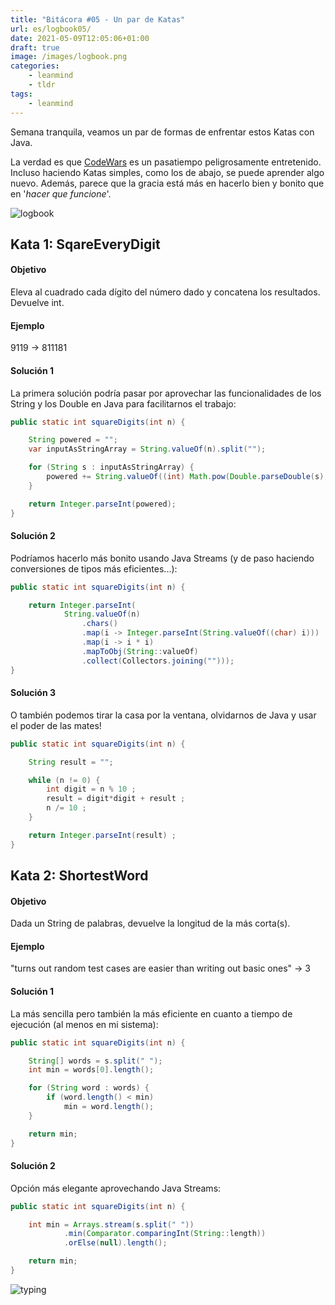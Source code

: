 ```yaml
---
title: "Bitácora #05 - Un par de Katas"
url: es/logbook05/
date: 2021-05-09T12:05:06+01:00
draft: true
image: /images/logbook.png
categories:
    - leanmind
    - tldr
tags:
    - leanmind
---
```


Semana tranquila, veamos un par de formas de enfrentar estos Katas con Java.

<!--more-->

La verdad es que [CodeWars](https://www.codewars.com/) es un pasatiempo peligrosamente entretenido.
Incluso haciendo Katas simples, como los de abajo, se puede aprender algo nuevo.
Además, parece que la gracia está más en hacerlo bien y bonito que en '_hacer que funcione_'.

![logbook](../../../images/ship.gif)

## Kata 1: SqareEveryDigit

#### Objetivo

Eleva al cuadrado cada dígito del número dado y concatena los resultados. Devuelve int.

#### Ejemplo

9119 -> 811181

#### Solución 1

La primera solución podría pasar por aprovechar las funcionalidades de los String y los Double en Java para facilitarnos el trabajo:

```java
public static int squareDigits(int n) {

	String powered = "";
	var inputAsStringArray = String.valueOf(n).split("");

	for (String s : inputAsStringArray) {
		powered += String.valueOf((int) Math.pow(Double.parseDouble(s), 2));
	}

	return Integer.parseInt(powered);
}
```

#### Solución 2

Podríamos hacerlo más bonito usando Java Streams (y de paso haciendo conversiones de tipos más eficientes...):

```java
public static int squareDigits(int n) {

	return Integer.parseInt(
			String.valueOf(n)
				.chars()
				.map(i -> Integer.parseInt(String.valueOf((char) i)))
				.map(i -> i * i)
				.mapToObj(String::valueOf)
				.collect(Collectors.joining("")));
}
```

#### Solución 3

O también podemos tirar la casa por la ventana, olvidarnos de Java y usar el poder de las mates!

```java
public static int squareDigits(int n) {

	String result = "";

	while (n != 0) {
		int digit = n % 10 ;
		result = digit*digit + result ;
		n /= 10 ;
	}

	return Integer.parseInt(result) ;
}
```

## Kata 2: ShortestWord

#### Objetivo

Dada un String de palabras, devuelve la longitud de la más corta(s).

#### Ejemplo

"turns out random test cases are easier than writing out basic ones" -> 3

#### Solución 1

La más sencilla pero también la más eficiente en cuanto a tiempo de ejecución (al menos en mi sistema):

```java
public static int squareDigits(int n) {

	String[] words = s.split(" ");
	int min = words[0].length();

	for (String word : words) {
		if (word.length() < min)
			min = word.length();
	}

	return min;
}
```

#### Solución 2

Opción más elegante aprovechando Java Streams:

```java
public static int squareDigits(int n) {

	int min = Arrays.stream(s.split(" "))
			.min(Comparator.comparingInt(String::length))
			.orElse(null).length();

	return min;
}
```

![typing](../../../images/typing.gif)
